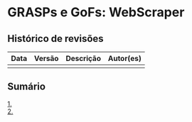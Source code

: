 # GRASPs e GoFs: WebScraper

## Histórico de revisões
|   Data   |  Versão  |        Descrição       |          Autor(es)          |
|:--------:|:--------:|:----------------------:|:---------------------------:|
|   |   |   | |

## Sumário
[1. ](#1-) <br>
[2. ](#2-) <br>